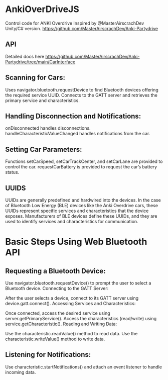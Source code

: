 # AnkiOverDriveJS
Control code for ANKI Overdrive 
Inspired by @MasterAirscrachDev Unity/C# version.
https://github.com/MasterAirscrachDev/Anki-Partydrive

## API
Detailed docs here https://github.com/MasterAirscrachDev/Anki-Partydrive/tree/main/CarInterface

## Scanning for Cars:

Uses navigator.bluetooth.requestDevice to find Bluetooth devices offering the required service UUID.
Connects to the GATT server and retrieves the primary service and characteristics.

## Handling Disconnection and Notifications:

onDisconnected handles disconnections.
handleCharacteristicValueChanged handles notifications from the car.

## Setting Car Parameters:

Functions setCarSpeed, setCarTrackCenter, and setCarLane are provided to control the car.
requestCarBattery is provided to request the car’s battery status.


## UUIDS
UUIDs are generally predefined and hardwired into the devices. In the case of Bluetooth Low Energy (BLE) devices like the Anki Overdrive cars, these UUIDs represent specific services and characteristics that the device exposes. Manufacturers of BLE devices define these UUIDs, and they are used to identify services and characteristics for communication.



# Basic Steps Using Web Bluetooth API
## Requesting a Bluetooth Device:

Use navigator.bluetooth.requestDevice() to prompt the user to select a Bluetooth device.
Connecting to the GATT Server:

After the user selects a device, connect to its GATT server using device.gatt.connect().
Accessing Services and Characteristics:

Once connected, access the desired service using server.getPrimaryService().
Access the characteristics (read/write) using service.getCharacteristic().
Reading and Writing Data:

Use the characteristic.readValue() method to read data.
Use the characteristic.writeValue() method to write data.

## Listening for Notifications:

Use characteristic.startNotifications() and attach an event listener to handle incoming data.